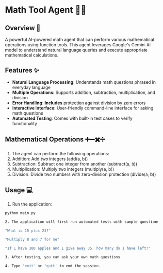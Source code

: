 # Math Tool Agent 🤖🧮


## Overview 📝
A powerful AI-powered math agent that can perform various mathematical operations using function tools. This agent leverages Google's Gemini AI model to understand natural language queries and execute appropriate mathematical calculations.


## Features ✨

- **Natural Language Processing**: Understands math questions phrased in everyday language
- **Multiple Operations**: Supports addition, subtraction, multiplication, and division
- **Error Handling: Includes** protection against division by zero errors
- **Interactive Interface**: User-friendly command-line interface for asking math questions
- **Automated Testing**: Comes with built-in test cases to verify functionality


## Mathematical Operations ➕➖✖️➗

1. The agent can perform the following operations:
2. Addition: Add two integers (add(a, b))
3. Subtraction: Subtract one integer from another (subtract(a, b))
4. Multiplication: Multiply two integers (multiply(a, b))
5. Division: Divide two numbers with zero-division protection (divide(a, b))

## Usage 💻
1. Run the application:
```bash
python main.py

2. The application will first run automated tests with sample questions:

"What is 15 plus 23?"

"Multiply 8 and 7 for me"

"If I have 100 apples and I give away 35, how many do I have left?"

3. After testing, you can ask your own math questions

4. Type 'exit' or 'quit' to end the session.


